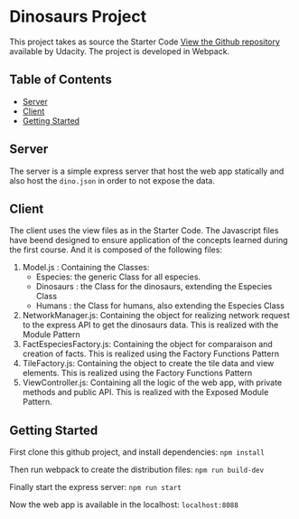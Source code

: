 # Dinosaurs Project

This project takes as source the Starter Code [View the Github repository](https://github.com/udacity/Javascript) available by Udacity. The project is developed in Webpack.

## Table of Contents

* [Server](#server)
* [Client](#client)
* [Getting Started](#getting-started)


## Server <a name="server"></a>

The server is a simple express server that host the web app statically and also host the `dino.json` in order to not expose the data.

## Client <a name="client"></a>

The client uses the view files as in the Starter Code. 
The Javascript files have beend designed to ensure application of the concepts learned during the first course. And it is composed of the following files:

1. Model.js : Containing the Classes:
    * Especies: the generic Class for all especies.
    * Dinosaurs : the Class for the dinosaurs, extending the Especies Class
    * Humans : the Class for humans, also extending the Especies Class
2. NetworkManager.js: Containing the object for realizing network request to the express API to get the dinosaurs data. This is realized with the Module Pattern
3. FactEspeciesFactory.js: Containing the object for comparaison and creation of facts. This is realized using the Factory Functions Pattern
4. TileFactory.js: Containing the object to create the tile data and view elements. This is realized using the Factory Functions Pattern
5. ViewController.js: Containing all the logic of the web app, with private methods and public API. This is realized with the Exposed Module Pattern.

## Getting Started <a name="getting-started"></a>

First clone this github project, and install dependencies: `npm install`

Then run webpack to create the distribution files: `npm run build-dev`

Finally start the express server: `npm run start`

Now the web app is available in the localhost:  `localhost:8088`



